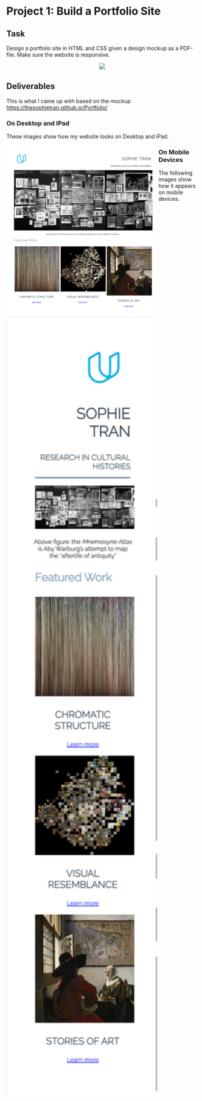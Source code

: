 # Project 1: Build a Portfolio Site
## Task
<p>Design a portfolio site in HTML and CSS given a design mockup as a PDF-file. Make sure the website is responsive.</p>
<p align="center">
  <img src="/images/design-mockup.png" width=500>
</p>

## Deliverables
This is what I came up with based on the mockup https://thesophietran.github.io/Portfolio/

### On Desktop and IPad
<p>These images show how my website looks on Desktop and iPad.</p>
<p align="center">
  <img align="left" src="/images/updated-images/SCR-20230807-pmwz.jpeg" width="400"/> 
</p>

### On Mobile Devices
<p>The following images show how it appears on mobile devices.</p>
<p align="center">
  <img align="left" src="/images/updated-images/SCR-20230807-poii.png" width="400"/>
</p>

